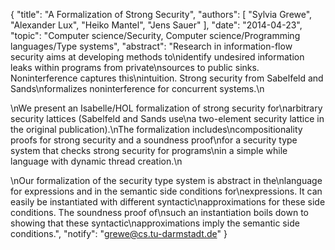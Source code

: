 {
    "title": "A Formalization of Strong Security",
    "authors": [
        "Sylvia Grewe",
        "Alexander Lux",
        "Heiko Mantel",
        "Jens Sauer"
    ],
    "date": "2014-04-23",
    "topic": "Computer science/Security, Computer science/Programming languages/Type systems",
    "abstract": "Research in information-flow security aims at developing methods to\nidentify undesired information leaks within programs from private\nsources to public sinks. Noninterference captures this\nintuition. Strong security from Sabelfeld and Sands\nformalizes noninterference for concurrent systems.\n<p>\nWe present an Isabelle/HOL formalization of strong security for\narbitrary security lattices (Sabelfeld and Sands use\na two-element security lattice in the original publication).\nThe formalization includes\ncompositionality proofs for strong security and a soundness proof\nfor a security type system that checks strong security for programs\nin a simple while language with dynamic thread creation.\n<p>\nOur formalization of the security type system is abstract in the\nlanguage for expressions and in the semantic side conditions for\nexpressions. It can easily be instantiated with different syntactic\napproximations for these side conditions. The soundness proof of\nsuch an instantiation boils down to showing that these syntactic\napproximations imply the semantic side conditions.",
    "notify": "grewe@cs.tu-darmstadt.de"
}